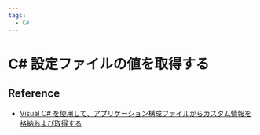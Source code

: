 ```yaml
---
tags:
  - C#
---
```


# C# 設定ファイルの値を取得する


## Reference
* [Visual C# を使用して、アプリケーション構成ファイルからカスタム情報を格納および取得する](https://learn.microsoft.com/ja-jp/troubleshoot/developer/visualstudio/csharp/language-compilers/store-custom-information-config-file?source=recommendations)
